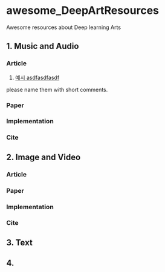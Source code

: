 # awesome_DeepArtResources
Awesome resources about Deep learning Arts

## 1. Music and Audio

### Article

1. [예시 asdfasdfasdf]()

please name them with short comments.


### Paper

### Implementation

### Cite


## 2. Image and Video

### Article

### Paper

### Implementation

### Cite


## 3. Text 

## 4. 
